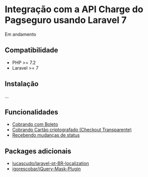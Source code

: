 # Integração com a API Charge do Pagseguro usando Laravel 7
Em andamento

## Compatibilidade
* PHP >= 7.2
* Laravel >= 7

## Instalação
...

## Funcionalidades
* [Cobrando com Boleto](https://dev.pagseguro.uol.com.br/v4.0/reference/cobranca-criando-uma-cobranca#cobrando-com-boleto-1)
* [Cobrando Cartão criptografado (Checkout Transparente)](https://dev.pagseguro.uol.com.br/v4.0/reference/cobranca-criando-uma-cobranca#cobrando-cartao-criptografado)
* [Recebendo mudanças de status](https://dev.pagseguro.uol.com.br/v4.0/reference/recebendo-mudan%C3%A7as-de-status)

## Packages adicionais
* [lucascudo/laravel-pt-BR-localization](https://github.com/lucascudo/laravel-pt-BR-localization)
* [igorescobar/jQuery-Mask-Plugin](https://github.com/igorescobar/jQuery-Mask-Plugin)
